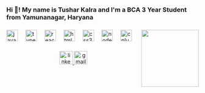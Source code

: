 <h3 align="left">Hi 👋! My name is Tushar Kalra and I'm a BCA 3 Year Student from Yamunanagar, Haryana</h3>

###

<img align="right" height="150" src="https://blogger.googleusercontent.com/img/b/R29vZ2xl/AVvXsEg9xqohG68XXFoNIPJdZCxeOqWHkZw30hkuX1WlSLbK1dsRH7u-v2lKw6yT_VyN_GEOHwPgDwjtXgevc-x13N5w9Jw76-fWCUg4lvvstD0w3jxsemufcMV42svaipUR7QVdMttfs6VbF59xtQbWmgH9YxfsGjawj8PDxHmXhPxtXjduFwAGE0PQu2XI_lOA/w257-h257/output%20(1).png"  />

###

<div align="left">
  <img src="https://cdn.jsdelivr.net/gh/devicons/devicon/icons/javascript/javascript-original.svg" height="30" alt="javascript logo"  />
  <img width="12" />
  <img src="https://cdn.jsdelivr.net/gh/devicons/devicon/icons/typescript/typescript-original.svg" height="30" alt="typescript logo"  />
  <img width="12" />
  <img src="https://cdn.jsdelivr.net/gh/devicons/devicon/icons/react/react-original.svg" height="30" alt="react logo"  />
  <img width="12" />
  <img src="https://cdn.jsdelivr.net/gh/devicons/devicon/icons/html5/html5-original.svg" height="30" alt="html5 logo"  />
  <img width="12" />
  <img src="https://cdn.jsdelivr.net/gh/devicons/devicon/icons/css3/css3-original.svg" height="30" alt="css3 logo"  />
  <img width="12" />
  <img src="https://cdn.jsdelivr.net/gh/devicons/devicon/icons/nodejs/nodejs-original.svg" height="30" alt="nodejs logo"  />
  <img width="12" />
  <img src="https://cdn.jsdelivr.net/gh/devicons/devicon/icons/cplusplus/cplusplus-original.svg" height="30" alt="cplusplus logo"  />
</div>

###

<div align="center">
  <a href="https://www.linkedin.com/in/tushar-kalra-developer/" target="_blank">
    <img src="https://img.shields.io/static/v1?message=LinkedIn&logo=linkedin&label=&color=0077B5&logoColor=white&labelColor=&style=for-the-badge" height="35" alt="linkedin logo"  />
  </a>
  <a href="tusharkalra307@gmail.com" target="_blank">
    <img src="https://img.shields.io/static/v1?message=Gmail&logo=gmail&label=&color=D14836&logoColor=white&labelColor=&style=for-the-badge" height="35" alt="gmail logo"  />
  </a>
</div>


###
